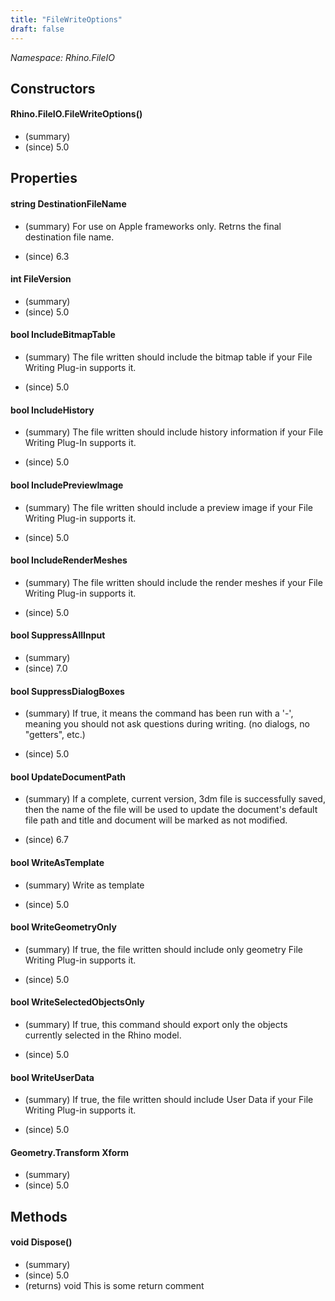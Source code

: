 ```yaml
---
title: "FileWriteOptions"
draft: false
---
```


*Namespace: Rhino.FileIO*
## Constructors
#### Rhino.FileIO.FileWriteOptions()
- (summary) 
- (since) 5.0
## Properties
#### string DestinationFileName
- (summary) 
     For use on Apple frameworks only.
     Retrns the final destination file name.
     
- (since) 6.3
#### int FileVersion
- (summary) 
- (since) 5.0
#### bool IncludeBitmapTable
- (summary) 
     The file written should include the bitmap table if your File Writing Plug-in supports it.
     
- (since) 5.0
#### bool IncludeHistory
- (summary) 
     The file written should include history information if your File Writing Plug-In supports it.
     
- (since) 5.0
#### bool IncludePreviewImage
- (summary) 
     The file written should include a preview image if your File Writing Plug-in supports it.
     
- (since) 5.0
#### bool IncludeRenderMeshes
- (summary) 
     The file written should include the render meshes if your File Writing Plug-in supports it.
     
- (since) 5.0
#### bool SuppressAllInput
- (summary) 
- (since) 7.0
#### bool SuppressDialogBoxes
- (summary) 
     If true, it means the command has been run with a '-', meaning you should not ask questions during writing. (no dialogs, no "getters", etc.)
     
- (since) 5.0
#### bool UpdateDocumentPath
- (summary) 
     If a complete, current version, 3dm file is successfully saved, then
     the name of the file will be used to update the document's default file
     path and title and document will be marked as not modified.
     
- (since) 6.7
#### bool WriteAsTemplate
- (summary) 
     Write as template
     
- (since) 5.0
#### bool WriteGeometryOnly
- (summary) 
     If true, the file written should include only geometry File Writing Plug-in supports it.
     
- (since) 5.0
#### bool WriteSelectedObjectsOnly
- (summary) 
     If true, this command should export only the objects currently selected in the Rhino model.
     
- (since) 5.0
#### bool WriteUserData
- (summary) 
     If true, the file written should include User Data if your File Writing Plug-in supports it.
     
- (since) 5.0
#### Geometry.Transform Xform
- (summary) 
- (since) 5.0
## Methods
#### void Dispose()
- (summary) 
- (since) 5.0
- (returns) void This is some return comment
